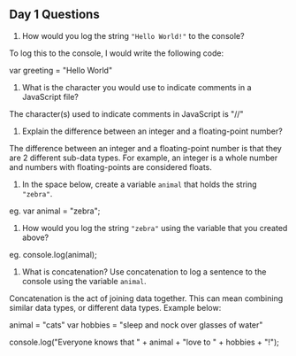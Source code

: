 ## Day 1 Questions

1. How would you log the string `"Hello World!"` to the console?

To log this to the console, I would write the following code:

var greeting = "Hello World"

1. What is the character you would use to indicate comments in a JavaScript file?

The character(s) used to indicate comments in JavaScript is "//"

1. Explain the difference between an integer and a floating-point number?

The difference between an integer and a floating-point number is that they are 2 different sub-data types. For example, an integer is a whole number and numbers with floating-points are considered floats.

1. In the space below, create a variable `animal` that holds the string `"zebra"`.

eg. var animal = "zebra";

1. How would you log the string `"zebra"` using the variable that you created above?

eg. console.log(animal);

1. What is concatenation? Use concatenation to log a sentence to the console using the variable `animal`.

Concatenation is the act of joining data together. This can mean combining similar data types, or different data types. Example below:

animal = "cats"
var hobbies = "sleep and nock over glasses of water"

console.log("Everyone knows that " + animal + "love to " + hobbies + "!");
